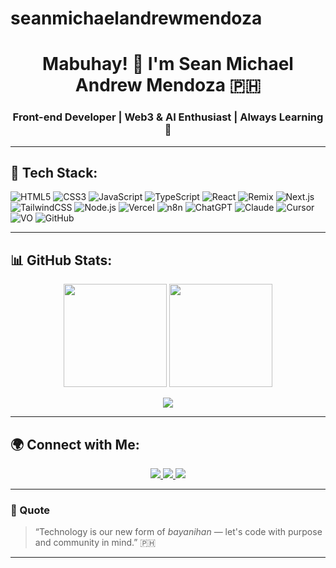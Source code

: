 # seanmichaelandrewmendoza



<!-- 🌞 SEAN MICHAEL ANDREW MENDOZA | GITHUB PROFILE -->

<h1 align="center">Mabuhay! 👋 I'm Sean Michael Andrew Mendoza 🇵🇭</h1>
<h3 align="center">Front-end Developer | Web3 & AI Enthusiast | Always Learning 🚀</h3>

---

## 🧠 Tech Stack:

![HTML5](https://img.shields.io/badge/HTML5-E34F26?style=for-the-badge&logo=html5&logoColor=white)
![CSS3](https://img.shields.io/badge/CSS3-1572B6?style=for-the-badge&logo=css3&logoColor=white)
![JavaScript](https://img.shields.io/badge/JavaScript-F7DF1E?style=for-the-badge&logo=javascript&logoColor=black)
![TypeScript](https://img.shields.io/badge/TypeScript-3178C6?style=for-the-badge&logo=typescript&logoColor=white)
![React](https://img.shields.io/badge/React-20232A?style=for-the-badge&logo=react&logoColor=61DAFB)
![Remix](https://img.shields.io/badge/Remix-000000?style=for-the-badge&logo=remix&logoColor=white)
![Next.js](https://img.shields.io/badge/Next.js-000000?style=for-the-badge&logo=next.js&logoColor=white)
![TailwindCSS](https://img.shields.io/badge/TailwindCSS-38B2AC?style=for-the-badge&logo=tailwindcss&logoColor=white)
![Node.js](https://img.shields.io/badge/Node.js-43853D?style=for-the-badge&logo=node.js&logoColor=white)
![Vercel](https://img.shields.io/badge/Vercel-000000?style=for-the-badge&logo=vercel&logoColor=white)
![n8n](https://img.shields.io/badge/n8n-EA4C89?style=for-the-badge&logo=n8n&logoColor=white)
![ChatGPT](https://img.shields.io/badge/ChatGPT-74AA9C?style=for-the-badge&logo=openai&logoColor=white)
![Claude](https://img.shields.io/badge/Claude-111111?style=for-the-badge&logo=anthropic&logoColor=white)
![Cursor](https://img.shields.io/badge/Cursor-007ACC?style=for-the-badge&logo=visualstudiocode&logoColor=white)
![VO](https://img.shields.io/badge/VO_AI-8A2BE2?style=for-the-badge&logo=ai&logoColor=white)
![GitHub](https://img.shields.io/badge/GitHub-171515?style=for-the-badge&logo=github&logoColor=white)

---

## 📊 GitHub Stats:

<p align="center">
  <img src="https://github-readme-stats.vercel.app/api?username=seanmichaelandrewmendoza&show_icons=true&theme=tokyonight&hide_border=true" height="165"/>
  <img src="https://github-readme-streak-stats.herokuapp.com/?user=seanmichaelandrewmendoza&theme=tokyonight&hide_border=true" height="165"/>
</p>

<p align="center">
  <img src="https://github-readme-stats.vercel.app/api/top-langs/?username=seanmichaelandrewmendoza&layout=compact&theme=tokyonight&hide_border=true" />
</p>

---

## 🌍 Connect with Me:

<p align="center">
  <a href="https://linkedin.com/in/seanmichaelandrewmendoza" target="_blank">
    <img src="https://img.shields.io/badge/LinkedIn-0A66C2?style=for-the-badge&logo=linkedin&logoColor=white"/>
  </a>
  <a href="https://sean-michael-andrew-mendoza.vercel.app/" target="_blank">
    <img src="https://img.shields.io/badge/Portfolio-FFD700?style=for-the-badge&logo=firefox&logoColor=black"/>
  </a>
  <a href="https://github.com/seanmichaelandrewmendoza" target="_blank">
    <img src="https://img.shields.io/badge/GitHub-171515?style=for-the-badge&logo=github&logoColor=white"/>
  </a>
</p>

---

### 💬 Quote
> “Technology is our new form of *bayanihan* — let's code with purpose and community in mind.” 🇵🇭

---

